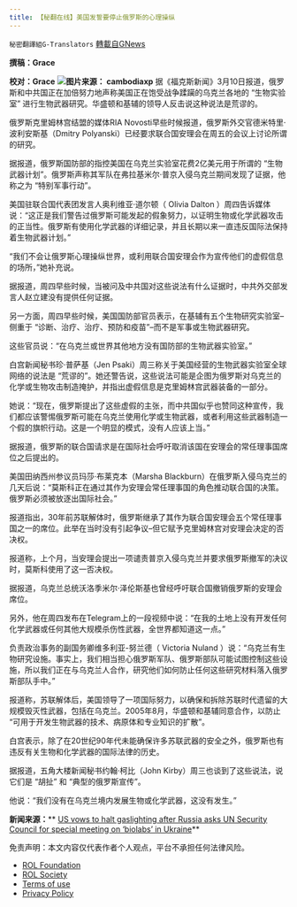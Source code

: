 ```yaml
---
title: 【秘翻在线】美国发誓要停止俄罗斯的心理操纵
---
```

`秘密翻譯組G-Translators` [轉載自GNews](https://gnews.org/zh-hans/2141761/)

**撰稿：Grace**

**校对：Grace**
![](https://assets.gnews.org/wp-content/uploads/2022/03/Screen-Shot-2022-03-10-at-11.40.55-PM.jpeg)**图片来源： cambodiaxp**
据《福克斯新闻》3月10日报道，俄罗斯和中共国正在加倍努力地声称美国正在饱受战争蹂躏的乌克兰各地的 “生物实验室” 进行生物武器研究。华盛顿和基辅的领导人反击说这种说法是荒谬的。

俄罗斯克里姆林宫结盟的媒体RIA Novosti早些时候报道，俄罗斯外交官德米特里·波利安斯基（Dmitry Polyanski）已经要求联合国安理会在周五的会议上讨论所谓的研究。

据报道，俄罗斯国防部的指控美国在乌克兰实验室花费2亿美元用于所谓的 “生物武器计划”。俄罗斯声称其军队在弗拉基米尔·普京入侵乌克兰期间发现了证据，他称之为 “特别军事行动”。

美国驻联合国代表团发言人奥利维亚·道尔顿（ Olivia Dalton ）周四告诉媒体说：“这正是我们警告过俄罗斯可能发起的假象努力，以证明生物或化学武器攻击的正当性。俄罗斯有使用化学武器的详细记录，并且长期以来一直违反国际法保持着生物武器计划。”

“我们不会让俄罗斯心理操纵世界，或利用联合国安理会作为宣传他们的虚假信息的场所，”她补充说。

据报道，周四早些时候，当被问及中共国对这些说法有什么证据时，中共外交部发言人赵立建没有提供任何证据。

另一方面，周四早些时候，美国国防部官员表示，在基辅有五个生物研究实验室–侧重于 “诊断、治疗、治疗、预防和疫苗”–而不是军事或生物武器研究。

这些官员说：“在乌克兰或世界其他地方没有国防部的生物武器实验室。”

白宫新闻秘书珍·普萨基（Jen Psaki）周三称关于美国经营的生物武器实验室全球网络的说法是 “荒谬的”。她还警告说，这些说法可能是企图为俄罗斯对乌克兰的化学或生物攻击制造掩护，并指出虚假信息是克里姆林宫武器装备的一部分。

她说：“现在，俄罗斯提出了这些虚假的主张，而中共国似乎也赞同这种宣传，我们都应该警惕俄罗斯可能在乌克兰使用化学或生物武器，或者利用这些武器制造一个假的旗帜行动。这是一个明显的模式，没有人应该上当。”

据报道，俄罗斯的联合国请求是在国际社会呼吁取消该国在安理会的常任理事国席位之后提出的。

美国田纳西州参议员玛莎·布莱克本（Marsha Blackburn）在俄罗斯入侵乌克兰的几天后说：“莫斯科正在通过其作为安理会常任理事国的角色推动联合国的决策。俄罗斯必须被放逐出国际社会。”

报道指出，30年前苏联解体时，俄罗斯继承了其作为联合国安理会五个常任理事国之一的席位。此举在当时没有引起争议–但它赋予克里姆林宫对安理会决定的否决权。

报道称，上个月，当安理会提出一项谴责普京入侵乌克兰并要求俄罗斯撤军的决议时，莫斯科使用了这一否决权。

据报道，乌克兰总统沃洛季米尔·泽伦斯基也曾经呼吁联合国撤销俄罗斯的安理会席位。

另外，他在周四发布在Telegram上的一段视频中说：“在我的土地上没有开发任何化学武器或任何其他大规模杀伤性武器，全世界都知道这一点。”

负责政治事务的副国务卿维多利亚-努兰德（ Victoria Nuland ）说：“乌克兰有生物研究设施。事实上，我们相当担心俄罗斯军队、俄罗斯部队可能试图控制这些设施，所以我们正在与乌克兰人合作，研究他们如何防止任何这些研究材料落入俄罗斯部队手中。”

报道称，苏联解体后，美国领导了一项国际努力，以确保和拆除苏联时代遗留的大规模毁灭性武器，包括在乌克兰。2005年8月，华盛顿和基辅同意合作，以防止 “可用于开发生物武器的技术、病原体和专业知识的扩散”。

白宫表示，除了在20世纪90年代未能确保许多苏联武器的安全之外，俄罗斯也有违反有关生物和化学武器的国际法律的历史。

据报道，五角大楼新闻秘书约翰·柯比（John Kirby）周三也谈到了这些说法，说它们是 “胡扯” 和 “典型的俄罗斯宣传”。

他说：“我们没有在乌克兰境内发展生物或化学武器，这没有发生。”

**新闻来源：**** [US vows to halt gaslighting after Russia asks UN Security Council for special meeting on ‘biolabs’ in Ukraine](https://www.foxnews.com/world/ukraine-russia-un-security-council-biolabs)**

 

免责声明：本文内容仅代表作者个人观点，平台不承担任何法律风险。

- [ROL Foundation](https://rolfoundation.org/)
- [ROL Society](https://rolsociety.org/)
- [Terms of use](https://gnews.org/terms-of-use-3/)
- [Privacy Policy](https://gnews.org/privacy-policy/)
